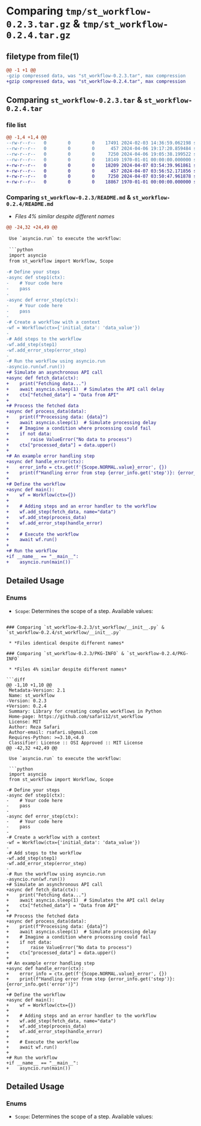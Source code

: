 # Comparing `tmp/st_workflow-0.2.3.tar.gz` & `tmp/st_workflow-0.2.4.tar.gz`

## filetype from file(1)

```diff
@@ -1 +1 @@
-gzip compressed data, was "st_workflow-0.2.3.tar", max compression
+gzip compressed data, was "st_workflow-0.2.4.tar", max compression
```

## Comparing `st_workflow-0.2.3.tar` & `st_workflow-0.2.4.tar`

### file list

```diff
@@ -1,4 +1,4 @@
--rw-r--r--   0        0        0    17491 2024-02-03 14:36:59.062198 st_workflow-0.2.3/README.md
--rw-r--r--   0        0        0      457 2024-04-06 19:17:20.859484 st_workflow-0.2.3/pyproject.toml
--rw-r--r--   0        0        0     7250 2024-04-06 19:05:38.199522 st_workflow-0.2.3/st_workflow/__init__.py
--rw-r--r--   0        0        0    18149 1970-01-01 00:00:00.000000 st_workflow-0.2.3/PKG-INFO
+-rw-r--r--   0        0        0    18209 2024-04-07 03:54:39.961861 st_workflow-0.2.4/README.md
+-rw-r--r--   0        0        0      457 2024-04-07 03:56:52.171856 st_workflow-0.2.4/pyproject.toml
+-rw-r--r--   0        0        0     7250 2024-04-07 03:50:47.961878 st_workflow-0.2.4/st_workflow/__init__.py
+-rw-r--r--   0        0        0    18867 1970-01-01 00:00:00.000000 st_workflow-0.2.4/PKG-INFO
```

### Comparing `st_workflow-0.2.3/README.md` & `st_workflow-0.2.4/README.md`

 * *Files 4% similar despite different names*

```diff
@@ -24,32 +24,49 @@
 
 Use `asyncio.run` to execute the workflow:
 
 ```python
 import asyncio
 from st_workflow import Workflow, Scope
 
-# Define your steps
-async def step1(ctx):
-    # Your code here
-    pass
-
-async def error_step(ctx):
-    # Your code here
-    pass
-
-# Create a workflow with a context
-wf = Workflow(ctx={'initial_data': 'data_value'})
-
-# Add steps to the workflow
-wf.add_step(step1)
-wf.add_error_step(error_step)
-
-# Run the workflow using asyncio.run
-asyncio.run(wf.run())
+# Simulate an asynchronous API call
+async def fetch_data(ctx):
+    print("Fetching data...")
+    await asyncio.sleep(1)  # Simulates the API call delay
+    ctx["fetched_data"] = "Data from API"
+
+# Process the fetched data
+async def process_data(data):
+    print(f"Processing data: {data}")
+    await asyncio.sleep(1)  # Simulate processing delay
+    # Imagine a condition where processing could fail
+    if not data:
+        raise ValueError("No data to process")
+    ctx["processed_data"] = data.upper()
+
+# An example error handling step
+async def handle_error(ctx):
+    error_info = ctx.get(f'{Scope.NORMAL.value}_error', {})
+    print(f"Handling error from step {error_info.get('step')}: {error_info.get('error')}")
+
+# Define the workflow
+async def main():
+    wf = Workflow(ctx={})
+    
+    # Adding steps and an error handler to the workflow
+    wf.add_step(fetch_data, name="data")
+    wf.add_step(process_data)
+    wf.add_error_step(handle_error)
+
+    # Execute the workflow
+    await wf.run()
+
+# Run the workflow
+if __name__ == "__main__":
+    asyncio.run(main())
 ```
 
 ## Detailed Usage
 
 ### Enums
 
 - `Scope`: Determines the scope of a step. Available values:
```

### Comparing `st_workflow-0.2.3/st_workflow/__init__.py` & `st_workflow-0.2.4/st_workflow/__init__.py`

 * *Files identical despite different names*

### Comparing `st_workflow-0.2.3/PKG-INFO` & `st_workflow-0.2.4/PKG-INFO`

 * *Files 4% similar despite different names*

```diff
@@ -1,10 +1,10 @@
 Metadata-Version: 2.1
 Name: st_workflow
-Version: 0.2.3
+Version: 0.2.4
 Summary: Library for creating complex workflows in Python
 Home-page: https://github.com/safari12/st_workflow
 License: MIT
 Author: Reza Safari
 Author-email: rsafari.s@gmail.com
 Requires-Python: >=3.10,<4.0
 Classifier: License :: OSI Approved :: MIT License
@@ -42,32 +42,49 @@
 
 Use `asyncio.run` to execute the workflow:
 
 ```python
 import asyncio
 from st_workflow import Workflow, Scope
 
-# Define your steps
-async def step1(ctx):
-    # Your code here
-    pass
-
-async def error_step(ctx):
-    # Your code here
-    pass
-
-# Create a workflow with a context
-wf = Workflow(ctx={'initial_data': 'data_value'})
-
-# Add steps to the workflow
-wf.add_step(step1)
-wf.add_error_step(error_step)
-
-# Run the workflow using asyncio.run
-asyncio.run(wf.run())
+# Simulate an asynchronous API call
+async def fetch_data(ctx):
+    print("Fetching data...")
+    await asyncio.sleep(1)  # Simulates the API call delay
+    ctx["fetched_data"] = "Data from API"
+
+# Process the fetched data
+async def process_data(data):
+    print(f"Processing data: {data}")
+    await asyncio.sleep(1)  # Simulate processing delay
+    # Imagine a condition where processing could fail
+    if not data:
+        raise ValueError("No data to process")
+    ctx["processed_data"] = data.upper()
+
+# An example error handling step
+async def handle_error(ctx):
+    error_info = ctx.get(f'{Scope.NORMAL.value}_error', {})
+    print(f"Handling error from step {error_info.get('step')}: {error_info.get('error')}")
+
+# Define the workflow
+async def main():
+    wf = Workflow(ctx={})
+    
+    # Adding steps and an error handler to the workflow
+    wf.add_step(fetch_data, name="data")
+    wf.add_step(process_data)
+    wf.add_error_step(handle_error)
+
+    # Execute the workflow
+    await wf.run()
+
+# Run the workflow
+if __name__ == "__main__":
+    asyncio.run(main())
 ```
 
 ## Detailed Usage
 
 ### Enums
 
 - `Scope`: Determines the scope of a step. Available values:
```

